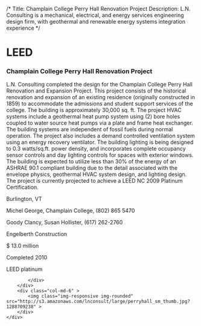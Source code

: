 /*
Title: Champlain College Perry Hall Renovation Project
Description: L.N. Consulting is a mechanical, electrical, and energy services engineering design firm, with geothermal and renewable energy systems integration experience
*/

# LEED

<div>
	<div class="row">
		<div class="col-md-6" >
			<div class="well" >
				<h3>Champlain College Perry Hall Renovation Project</h3>
				<p>
   
   L.N. Consulting completed the design for the Champlain College Perry Hall Renovation and Expansion Project.  This project consists of the historical renovation and expansion of an existing residence (originally constructed in 1859) to accommodate the admissions and student support services of the college.  The building is approximately 30,000 sq. ft.  The project HVAC systems include a geothermal heat pump system using (2) bore holes coupled to water source heat pumps via a plate and frame heat exchanger.  The building systems are independent of fossil fuels during normal operation.  The project also includes a demand controlled ventilation system using an energy recovery ventilator.  The building lighting is being designed to 0.3 watts/sq.ft. power density, and incorporates complete occupancy sensor controls and day lighting controls for spaces with exterior windows.  The building is expected to utilize less than 30% of the energy of an ASHRAE 90.1 compliant building due to the detail associated with the envelope physics, geothermal HVAC system design, and lighting design.  The project is currently projected to achieve a LEED NC 2009 Platinum Certification.
</p>
				<p>Burlington, VT</p>
				<p>Michel George, Champlain College, (802) 865 5470</p>
				<p>Goody Clancy, Susan Hollister, (617) 262-2760</p>
				<p>Engelberth Construction</p>
				<p>$ 13.0 million</p>
				<p>Completed 2010</p>
				<p>LEED platinum</p>
				
			</div>
		</div>
		<div class="col-md-6" >
			<img class="img-responsive img-rounded" src="http://s3.amazonaws.com/lnconsult/large/perryhall_sm_thumb.jpg?1288709238" >
		</div>
	</div>
</div>
